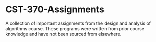 # CST-370-Assignments
A collection of important assignments from the design and analysis of algorithms course. These programs were written from prior course knowledge and have not been sourced from elsewhere.
